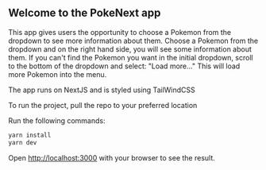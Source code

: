 ## Welcome to the PokeNext app

This app gives users the opportunity to choose a Pokemon from the dropdown to see more information about them.
Choose a Pokemon from the dropdown and on the right hand side, you will see some information about them.
If you can't find the Pokemon you want in the initial dropdown, scroll to the bottom of the dropdown and select: "Load more..."
This will load more Pokemon into the menu.

The app runs on NextJS and is styled using TailWindCSS

To run the project, pull the repo to your preferred location

Run the following commands:
```bash
yarn install
yarn dev
```

Open [http://localhost:3000](http://localhost:3000) with your browser to see the result.

